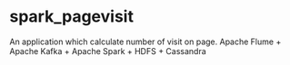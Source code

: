 # spark_pagevisit
An application which calculate number of visit on page.
Apache Flume + Apache Kafka + Apache Spark + HDFS + Cassandra
